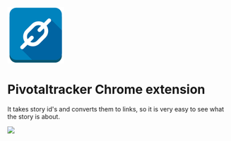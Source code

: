 ![](https://raw.githubusercontent.com/kevinsimper/pivotaltracker-chrome-plugin/master/icon_128.png)
# Pivotaltracker Chrome extension

It takes story id's and converts them to links, so it is very easy to see what the story is about.

![](http://i.imgur.com/KJgIVOG.png)
